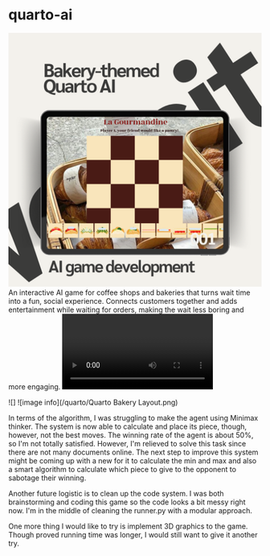 # quarto-ai
![image info](/quarto/QuartoGameImage.png)
An interactive AI game for coffee shops and bakeries that turns wait time into a fun, social experience. Connects customers together and adds entertainment while waiting for orders, making the wait less boring and more engaging.
![](/quarto-ai/quarto/quarto.mp4)

![]
![image info](/quarto/Quarto Bakery Layout.png)

In terms of the algorithm, I was struggling to make the agent using Minimax thinker. The system is now able to calculate and place its piece, though, however, not the best moves. The winning rate of the agent is about 50%, so I'm not totally satisfied. However, I'm relieved to solve this task since there are not many documents online. The next step to improve this system might be coming up with a new for it to calculate the min and max and also a smart algorithm to calculate which piece to give to the opponent to sabotage their winning. 

Another future logistic is to clean up the code system. I was both brainstorming and coding this game so the code looks a bit messy right now. I'm in the middle of cleaning the runner.py with a modular approach. 

One more thing I would like to try is implement 3D graphics to the game. Though proved running time was longer, I would still want to give it another try.